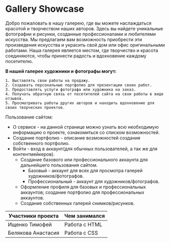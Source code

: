# **Gallery Showcase**

Добро пожаловать в нашу галерею, где вы можете наслаждаться красотой и творчеством наших авторов. Здесь вы найдете уникальные фотографии и рисунки, созданные профессионалами и любителями искусства. Мы предлагаем вам возможность приобрести эти произведения искусства и украсить свой дом или офис оригинальными работами. Наша галерея является местом, где творчество и красота соединяются, чтобы принести радость и вдохновение каждому посетителю.

**В нашей галерее художники и фотографы могут:**
```
1. Выставлять свои работы на продажу.
2. Создавать персональные портфолио для презентации своих работ.
3. Предоставлять услуги фотографа или художника на заказ.
4. Получать обратную связь от посетителей сайта на свои работы в виде отзывов.
5. Просматривать работы других авторов и находить вдохновение для своих творческих проектов.
```

Пользование сайтом:
- О сервисе - на данной странице можно узнать всю необходимую информацию о проекте, ознакомиться со списком возможностей.
- Создание портфолио - описание возможностей создания собственного портфолио.
- Войти - вход в аккаунт(для обычных пользователей, а так же для контентмейкеров).
  - Создание базового или профессионального аккаунта для дальнейшего пользования сайтом.
    - Базовый - аккаунт для всех для просмотра галерей художников/фотографов.
    - Профессиональный - аккаунт для художников/фотографов.
  - Оформление профиля для базовых и профессиональных аккаунтов; создание портфолио для профессиональных аккаунтов.
  - Создание собственных галерей снимков/рисунков.


| Участники проекта  | Чем занимался |
| ------------------ | ------------- |
| Ищенко Тимофей     | Работа с HTML |
| Белякова Анастасия | Работа с CSS  |
